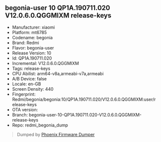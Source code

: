 ## begonia-user 10 QP1A.190711.020 V12.0.6.0.QGGMIXM release-keys
- Manufacturer: xiaomi
- Platform: mt6785
- Codename: begonia
- Brand: Redmi
- Flavor: begonia-user
- Release Version: 10
- Id: QP1A.190711.020
- Incremental: V12.0.6.0.QGGMIXM
- Tags: release-keys
- CPU Abilist: arm64-v8a,armeabi-v7a,armeabi
- A/B Device: false
- Locale: en-GB
- Screen Density: 440
- Fingerprint: Redmi/begonia/begonia:10/QP1A.190711.020/V12.0.6.0.QGGMIXM:user/release-keys
- OTA version: 
- Branch: begonia-user-10-QP1A.190711.020-V12.0.6.0.QGGMIXM-release-keys
- Repo: redmi_begonia_dump


>Dumped by [Phoenix Firmware Dumper](https://github.com/DroidDumps/phoenix_firmware_dumper)
